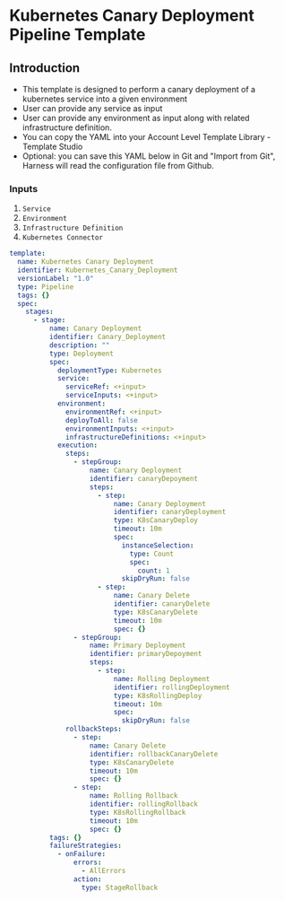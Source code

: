 # Kubernetes Canary Deployment Pipeline Template

## Introduction

- This template is designed to perform a canary deployment of a kubernetes service into a given environment
- User can provide any service as input 
- User can provide any environment as input along with related infrastructure definition.
- You can copy the YAML into your Account Level Template Library - Template Studio
- Optional: you can save this YAML below in Git and "Import from Git", Harness will read the configuration file from Github.


### Inputs

1. `Service`
2. `Environment`
3. `Infrastructure Definition`
4. `Kubernetes Connector`

```YAML
template:
  name: Kubernetes Canary Deployment
  identifier: Kubernetes_Canary_Deployment
  versionLabel: "1.0"
  type: Pipeline
  tags: {}
  spec:
    stages:
      - stage:
          name: Canary Deployment
          identifier: Canary_Deployment
          description: ""
          type: Deployment
          spec:
            deploymentType: Kubernetes
            service:
              serviceRef: <+input>
              serviceInputs: <+input>
            environment:
              environmentRef: <+input>
              deployToAll: false
              environmentInputs: <+input>
              infrastructureDefinitions: <+input>
            execution:
              steps:
                - stepGroup:
                    name: Canary Deployment
                    identifier: canaryDepoyment
                    steps:
                      - step:
                          name: Canary Deployment
                          identifier: canaryDeployment
                          type: K8sCanaryDeploy
                          timeout: 10m
                          spec:
                            instanceSelection:
                              type: Count
                              spec:
                                count: 1
                            skipDryRun: false
                      - step:
                          name: Canary Delete
                          identifier: canaryDelete
                          type: K8sCanaryDelete
                          timeout: 10m
                          spec: {}
                - stepGroup:
                    name: Primary Deployment
                    identifier: primaryDepoyment
                    steps:
                      - step:
                          name: Rolling Deployment
                          identifier: rollingDeployment
                          type: K8sRollingDeploy
                          timeout: 10m
                          spec:
                            skipDryRun: false
              rollbackSteps:
                - step:
                    name: Canary Delete
                    identifier: rollbackCanaryDelete
                    type: K8sCanaryDelete
                    timeout: 10m
                    spec: {}
                - step:
                    name: Rolling Rollback
                    identifier: rollingRollback
                    type: K8sRollingRollback
                    timeout: 10m
                    spec: {}
          tags: {}
          failureStrategies:
            - onFailure:
                errors:
                  - AllErrors
                action:
                  type: StageRollback

```